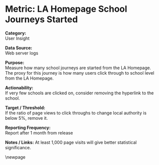 # Metric: LA Homepage School Journeys Started

**Category:**  
User Insight

**Data Source:**  
Web server logs

**Purpose:**  
Measure how many school journeys are started from the LA Homepage. The proxy for this journey is how many users click through to school level from the LA Homepage.

**Actionability:**  
If very few schools are clicked on, consider removing the hyperlink to the school.

**Target / Threshold:**  
If the ratio of page views to click throughs to change local authority is below 5%, remove it.

**Reporting Frequency:**  
Report after 1 month from release

**Notes / Links:**
At least 1,000 page visits will give better statistical significance.

<!-- Leave the rest of this page blank -->
\newpage
